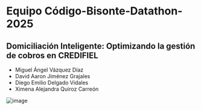 # Equipo Código-Bisonte-Datathon-2025

## Domiciliación Inteligente: Optimizando la gestión de cobros en CREDIFIEL

- Miguel Ángel Vázquez Díaz
- David Aaron Jiménez Grajales
- Diego Emilio Delgado Vidales
- Ximena Alejandra Quiroz Carreón

![image](https://github.com/user-attachments/assets/fde25f41-25b7-4407-8006-2f10e7afdcf2)
